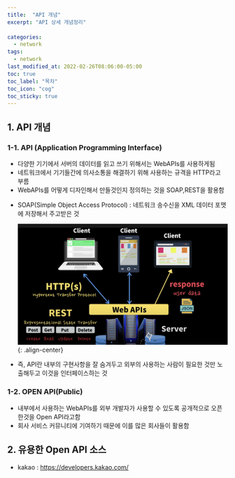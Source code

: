 ```yaml
---
title:  "API 개념"
excerpt: "API 상세 개념정리"

categories:
  - network
tags:
  - network
last_modified_at: 2022-02-26T08:06:00-05:00
toc: true
toc_label: "목차"
toc_icon: "cog"
toc_sticky: true
---
```

## 1. API 개념 
### 1-1. API (Application Programming Interface)
 - 다양한 기기에서 서버의 데이터를 읽고 쓰기 위해서는 WebAPIs를 사용하게됨
 - 네트워크에서 기기들간에 의사소통을 해결하기 위해 사용하는 규격을 HTTP라고 부름
 - WebAPIs를 어떻게 디자인해서 만들것인지 정의하는 것을 SOAP,REST을 활용함
  * SOAP(Simple Object Access Protocol) : 네트워크 송수신을 XML 데이터 포맷에 저장해서 주고받은 것  
  
    ![](/assets/images/js/API_img.png){: .align-center} 
- 즉, API란 내부의 구현사항을 잘 숨겨두고 외부의 사용하는 사람이 필요한 것만 노출해두고 이것을 인터페이스하는 것

### 1-2. OPEN API(Public)
- 내부에서 사용하는 WebAPIs를 외부 개발자가 사용할 수 있도록 공개적으로 오픈한것을 Open API라고함
- 회사 서비스 커뮤니티에 기여하기 때문에 이를 많은 회사들이 활용함

## 2. 유용한 Open API 소스
- kakao : https://developers.kakao.com/
